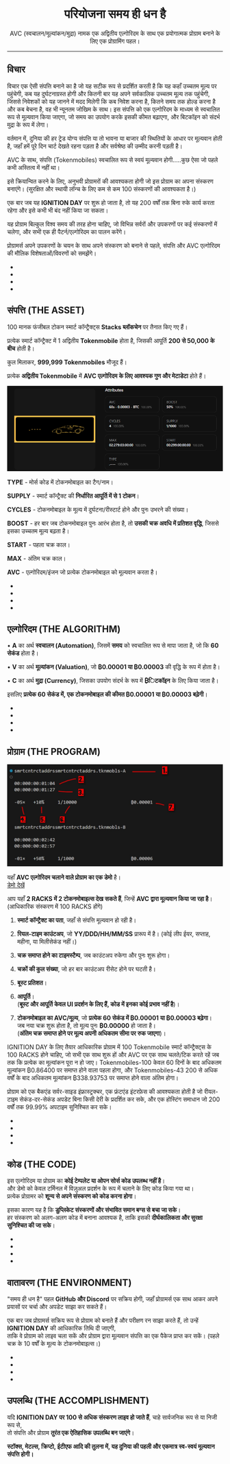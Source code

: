 <div align="center">

# परियोजना समय ही धन है

AVC (स्वचालन/मूल्यांकन/मुद्रा) नामक एक अद्वितीय एल्गोरिदम के साथ एक प्रयोगात्मक प्रोग्राम बनाने के लिए एक प्रोग्रामिंग पहल।

---
</div>

## विचार

विचार एक ऐसी संपत्ति बनाने का है जो यह सटीक रूप से प्रदर्शित करती है कि यह कहाँ उच्चतम मूल्य पर पहुंचेगी, कब यह दुर्घटनाग्रस्त होगी और कितनी बार यह अपने सर्वकालिक उच्चतम मूल्य तक पहुंचेगी, जिससे निवेशकों को यह जानने में मदद मिलेगी कि कब निवेश करना है, कितने समय तक होल्ड करना है और कब बेचना है, वह भी न्यूनतम जोखिम के साथ। इस संपत्ति को एक एल्गोरिदम के माध्यम से स्वचालित रूप से मूल्यवान किया जाएगा, जो समय का उपयोग करके इसकी कीमत बढ़ाएगा, और बिटकॉइन को संदर्भ मुद्रा के रूप में लेगा।

वर्तमान में, दुनिया की हर ट्रेड योग्य संपत्ति या तो भावना या बाजार की स्थितियों के आधार पर मूल्यवान होती है, जहाँ हमें पूरे दिन चार्ट देखते रहना पड़ता है और सर्वश्रेष्ठ की उम्मीद करनी पड़ती है।

AVC के साथ, संपत्ति (Tokenmobiles) स्वचालित रूप से स्वयं मूल्यवान होगी.....कुछ ऐसा जो पहले कभी अस्तित्व में नहीं था।

इसे क्रियान्वित करने के लिए, अनुभवी प्रोग्रामरों की आवश्यकता होगी जो इस प्रोग्राम का अपना संस्करण बनाएंगे। (सुरक्षित और स्थायी लॉन्च के लिए कम से कम 100 संस्करणों की आवश्यकता है।)

एक बार जब यह **IGNITION DAY** पर शुरू हो जाता है, तो यह 200 वर्षों तक बिना रुके कार्य करता रहेगा और इसे कभी भी बंद नहीं किया जा सकता।

यह प्रोग्राम बिल्कुल विश्व समय की तरह होना चाहिए, जो विभिन्न सर्वरों और उपकरणों पर कई संस्करणों में चलेगा, और सभी एक ही पैटर्न/एल्गोरिदम का पालन करेंगे।

प्रोग्रामर्स अपने उपकरणों के चयन के साथ अपने संस्करण को बनाने से पहले, संपत्ति और AVC एल्गोरिदम की मौलिक विशेषताओं/विवरणों को समझेंगे।

-
-
-
-

## संपत्ति (THE ASSET)

100 मानक फंजीबल टोकन स्मार्ट कॉन्ट्रैक्ट्स **Stacks ब्लॉकचेन** पर तैनात किए गए हैं।

प्रत्येक स्मार्ट कॉन्ट्रैक्ट में 1 अद्वितीय **Tokenmobile** होता है, जिसकी आपूर्ति **200 से 50,000 के बीच** होती है।

कुल मिलाकर, **999,999 Tokenmobiles** मौजूद हैं।

प्रत्येक **अद्वितीय Tokenmobile** में **AVC एल्गोरिदम के लिए आवश्यक गुण और मेटाडेटा** होते हैं।

![](/media/asset.png)

**TYPE** - मोर्स कोड में टोकनमोबाइल का टैग/नाम।

**SUPPLY** - स्मार्ट कॉन्ट्रैक्ट की **निर्धारित आपूर्ति में से 1 टोकन**।

**CYCLES** - टोकनमोबाइल के मूल्य में दुर्घटना/रीस्टार्ट होने और पुनः उभरने की संख्या।

**BOOST** - हर बार जब टोकनमोबाइल पुनः आरंभ होता है, तो **उसकी चक्र अवधि में प्रतिशत वृद्धि**, जिससे इसका उच्चतम मूल्य बढ़ता है।

**START** - पहला चक्र काल।

**MAX** - अंतिम चक्र काल।

**AVC** - एल्गोरिदम/इंजन जो प्रत्येक टोकनमोबाइल को मूल्यवान करता है।

-
-
-
-

## एल्गोरिदम (THE ALGORITHM)

• **A** का अर्थ **स्वचालन (Automation)**, जिसमें **समय** को स्वचालित रूप से मापा जाता है, जो कि **60 सेकंड** होता है।

• **V** का अर्थ **मूल्यांकन (Valuation)**, जो **₿0.00001 या ₿0.00003** की वृद्धि के रूप में होता है।

• **C** का अर्थ **मुद्रा (Currency)**, जिसका उपयोग संदर्भ के रूप में **₿िटकॉइन** के लिए किया जाता है।

इसलिए **प्रत्येक 60 सेकंड में, एक टोकनमोबाइल की कीमत ₿0.00001 या ₿0.00003 बढ़ेगी**।

-
-
-
-

## प्रोग्राम (THE PROGRAM)

![](/media/program.jpg)

यहाँ **AVC एल्गोरिदम चलाने वाले प्रोग्राम का एक डेमो** है।  
[डेमो देखें](https://drive.google.com/file/d/10M1PcLHT_r6kEz8bumL3yzdjFDoLvsWI/view?usp=drivesdk)

आप यहाँ **2 RACKS में 2 टोकनमोबाइल्स देख सकते हैं**, जिन्हें **AVC द्वारा मूल्यवान किया जा रहा है**। (आधिकारिक संस्करण में 100 RACKS होंगे)

1. **स्मार्ट कॉन्ट्रैक्ट का पता**, जहाँ से संपत्ति मूल्यवान हो रही है।

2. **रियल-टाइम काउंटअप**, जो **YY/DDD/HH/MM/SS** प्रारूप में है। (कोई लीप ईयर, सप्ताह, महीना, या मिलीसेकंड नहीं।)

3. **चक्र समाप्त होने का टाइमस्टैम्प**, जब काउंटअप रुकेगा और पुनः शुरू होगा।

4. **चक्रों की कुल संख्या**, जो हर बार काउंटअप रीसेट होने पर घटती है।

5. **बूस्ट प्रतिशत**।

6. **आपूर्ति**।  
(**बूस्ट और आपूर्ति केवल UI प्रदर्शन के लिए हैं, कोड में इनका कोई प्रभाव नहीं है**)।

7. **टोकनमोबाइल का AVC/मूल्य**, जो **प्रत्येक 60 सेकंड में ₿0.00001 या ₿0.00003 बढ़ेगा**।  
जब नया चक्र शुरू होता है, तो मूल्य पुनः **₿0.00000** हो जाता है।  
(**अंतिम चक्र समाप्त होने पर मूल्य अपनी अधिकतम सीमा पर रुक जाएगा**)।

  IGNITION DAY के लिए तैयार आधिकारिक प्रोग्राम में 100 Tokenmobile स्मार्ट कॉन्ट्रैक्ट्स के 100 RACKS होने चाहिए, जो सभी एक साथ शुरू हों और AVC पर एक साथ चलते/टिक करते रहें जब तक कि प्रत्येक का मूल्यांकन पूरा न हो जाए। Tokenmobiles-100 केवल 60 दिनों के बाद अधिकतम मूल्यांकन ₿0.86400 पर समाप्त होने वाला पहला होगा, और Tokenmobiles-43 200 से अधिक वर्षों के बाद अधिकतम मूल्यांकन ₿338.93753 पर समाप्त होने वाला अंतिम होगा।

प्रोग्राम को एक बैकएंड सर्वर-साइड इंफ्रास्ट्रक्चर, एक फ्रंटएंड इंटरफ़ेस की आवश्यकता होती है जो रीयल-टाइम सेकंड-दर-सेकंड अपडेट बिना किसी देरी के प्रदर्शित कर सके, और एक होस्टिंग समाधान जो 200 वर्षों तक 99.99% अपटाइम सुनिश्चित कर सके।

-
-
-
-

## कोड (THE CODE)

इस एल्गोरिदम या प्रोग्राम का **कोई टेम्पलेट या ओपन सोर्स कोड उपलब्ध नहीं है**।  
और डेमो को केवल टर्मिनल में विज़ुअल प्रदर्शन के रूप में चलाने के लिए कोड किया गया था।  
प्रत्येक प्रोग्रामर को **शून्य से अपने संस्करण को कोड करना होगा**।  

इसका कारण यह है कि **डुप्लिकेट संस्करणों और संभावित समान बग्स से बचा जा सके**।  
हर संस्करण को अलग-अलग कोड में बनाना आवश्यक है, ताकि इसकी **दीर्घकालिकता और सुरक्षा सुनिश्चित की जा सके**।

-
-
-
-

## वातावरण (THE ENVIRONMENT)

"समय ही धन है" पहल **GitHub और Discord** पर सक्रिय होगी, जहाँ प्रोग्रामर्स एक साथ आकर अपने प्रयासों पर चर्चा और अपडेट साझा कर सकते हैं।

एक बार जब प्रोग्रामर्स सक्रिय रूप से प्रोग्राम को बनाते हैं और परीक्षण रन साझा करते हैं, तो उन्हें **IGNITION DAY** की आधिकारिक तिथि दी जाएगी,  
ताकि वे प्रोग्राम को लाइव चला सकें और प्रोग्राम द्वारा मूल्यवान संपत्ति का एक पैकेज प्राप्त कर सकें। (पहले चक्र के 10 वर्षों के मूल्य के टोकनमोबाइल्स।)

-
-
-
-

## उपलब्धि (THE ACCOMPLISHMENT)

यदि **IGNITION DAY पर 100 से अधिक संस्करण लाइव हो जाते हैं**, चाहे सार्वजनिक रूप से या निजी रूप से,  
तो संपत्ति और प्रोग्राम **तुरंत एक ऐतिहासिक उपलब्धि बन जाएंगे**।

**स्टॉक्स, मेटल्स, क्रिप्टो, ईटीएफ आदि की तुलना में, यह दुनिया की पहली और एकमात्र स्व-स्वयं मूल्यवान संपत्ति होगी।**

